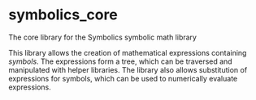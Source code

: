 # symbolics_core
The core library for the Symbolics symbolic math library

This library allows the creation of mathematical expressions containing *symbols*.
The expressions form a tree, which can be traversed and manipulated with helper libraries.
The library also allows substitution of expressions for symbols,
which can be used to numerically evaluate expressions.
